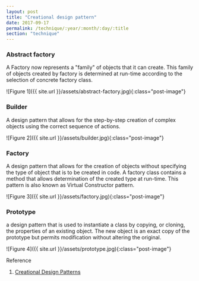 ```yaml
---
layout: post
title: "Creational design pattern"
date: 2017-09-17
permalink: /technique/:year/:month/:day/:title
section: "technique"
---
```


### Abstract factory
A Factory now represents a "family" of objects that it can create. This family of objects created by factory is determined at run-time according to the selection of concrete factory class.

![Figure 1]({{ site.url }}/assets/abstract-factory.jpg){:class="post-image"}

### Builder
A design pattern that allows for the step-by-step creation of complex objects using the correct sequence of actions.

![Figure 2]({{ site.url }}/assets/builder.jpg){:class="post-image"}

### Factory
A design pattern that allows for the creation of objects without specifying the type of object that is to be created in code. A factory class contains a method that allows determination of the created type at run-time. This pattern is also known as Virtual Constructor pattern.

![Figure 3]({{ site.url }}/assets/factory.jpg){:class="post-image"}

### Prototype
a design pattern that is used to instantiate a class by copying, or cloning, the properties of an existing object. The new object is an exact copy of the prototype but permits modification without altering the original.

![Figure 4]({{ site.url }}/assets/prototype.jpg){:class="post-image"}

Reference
1. [Creational Design Patterns](https://www.codeproject.com/Articles/430590/Design-Patterns-of-Creational-Design-Patterns)
